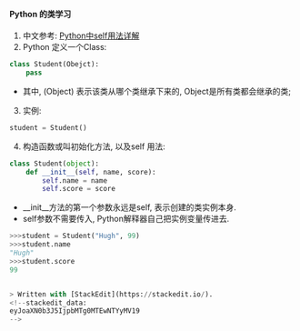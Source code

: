 
#### Python 的类学习
1. 中文参考: [Python中self用法详解](https://blog.csdn.net/clhugh/article/details/75000104)
2. Python 定义一个Class:
```python
class Student(Obejct):
    pass
```
  - 其中, (Object) 表示该类从哪个类继承下来的, Object是所有类都会继承的类;
3. 实例:
```python
student = Student()
```
4. 构造函数或叫初始化方法, 以及self 用法:
```python
class Student(object):
    def __init__(self, name, score):
        self.name = name
        self.score = score
```
- __init__方法的第一个参数永远是self, 表示创建的类实例本身.
- self参数不需要传入, Python解释器自己把实例变量传进去.
```python
>>>student = Student("Hugh", 99)
>>>student.name
"Hugh"
>>>student.score
99


> Written with [StackEdit](https://stackedit.io/).
<!--stackedit_data:
eyJoaXN0b3J5IjpbMTg0MTEwNTYyMV19
-->